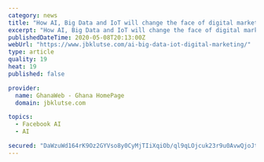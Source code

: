 ```yaml
---
category: news
title: "How AI, Big Data and IoT will change the face of digital marketing"
excerpt: "How AI, Big Data and IoT will change the face of digital marketing: Digital marketing is an industry that never lacks excitement, surprises and innovation."
publishedDateTime: 2020-05-08T20:13:00Z
webUrl: "https://www.jbklutse.com/ai-big-data-iot-digital-marketing/"
type: article
quality: 19
heat: 19
published: false

provider:
  name: GhanaWeb - Ghana HomePage
  domain: jbklutse.com

topics:
  - Facebook AI
  - AI

secured: "DaWzuWd164rK9Oz2GYVso8y0CyMjTIiXqiOb/ql9qLOjcuk23r9u0AvwQjoJth2Jbc4TsDWADDm/JWLURJL3Qo4w00E0S2QjPQaihxa6Q2U10/EiPymWfT+C1q1PDMo3tmlS4o6Rg5zKTnVrx6mITag2S1AUdSmmQI5ICEcZBurbNf6c8/wQ2osV0pkDLBCdcdKIxn0bDCEOs7J+gCZ8ujMr86Y2COoO7dPHqsX1S/nKwkqYmmyKSwEGqr6x4Pmc7QQK8JighoDo6yAHcRMNy/8tNxjBMIMyLoQRi/Q1b5iXFmMY+YN+GjShr68sf9al49e6ksLnGAQSgd7daIshCvuCHtiY9jPAmDbybKjyyNA2bdXocSi0SFxlIIXXy+C++8+sFgqEnDxq27ME2rW8jtu75JuGMy5Tqz4Sxca0iNfnnNndNYTEgth5voLmirdMkfhXIdedpKzjhwZN4PvQ3EQD9CgAcaJmGd1ahOuv5IE=;Upc/asVOPDcjorwZsQCvQw=="
---
```


